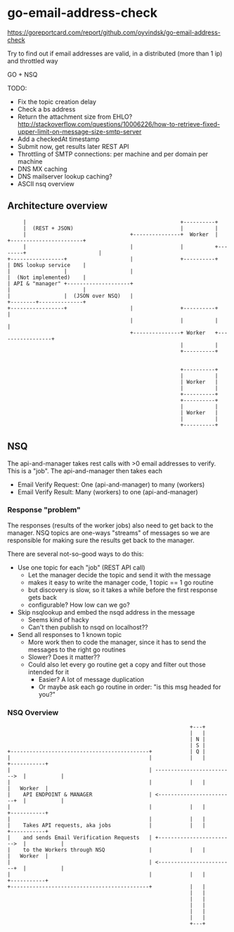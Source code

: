 # go-email-address-check

https://goreportcard.com/report/github.com/oyvindsk/go-email-address-check

Try to find out if email addresses are valid, in a distributed (more than 1 ip) and throttled way

GO + NSQ

TODO:
 - Fix the topic creation delay
 - Check a bs address
 - Return the attachment size from EHLO? http://stackoverflow.com/questions/10006226/how-to-retrieve-fixed-upper-limit-on-message-size-smtp-server
 - Add a checkedAt timestamp
 - Submit now, get results later REST API
 - Throttling of SMTP connections: per machine and per domain per machine
 - DNS MX caching
 - DNS mailserver lookup caching?
 - ASCII nsq overview


## Architecture overview

         |                                                 +----------+
         |  (REST + JSON)                                  |          |
         |                                 +---------------+  Worker  |        +-----------------------+
         |                                 |               |          +--------+                       |
    +-----------------+                    |               +----------+        | DNS lookup service    |
    |                 |                    |                                   |  (Not implemented)    |
    | API & "manager" +--------------------+                                   |                       |
    |                 |  (JSON over NSQ)   |                                   +--------+--------------+
    +-----------------+                    |               +----------+                 |
                                           |               |          |                 |
                                           +---------------+ Worker   +-----------------+
                                                           |          |
                                                           +----------+


                                                           +----------+
                                                           |          |
                                                           | Worker   |
                                                           |          |
                                                           +----------+
                                                           +----------+
                                                           |          |
                                                           | Worker   |
                                                           |          |
                                                           +----------+


## NSQ
The api-and-manager takes rest calls with >0 email addresses to verify. This is a "job".
The api-and-manager then takes each
 - Email Verify Request: One (api-and-manager) to many (workers)
 - Email Verify Result: Many (workers) to one (api-and-manager)

### Response "problem"
The responses (results of the worker jobs) also need to get back to the manager.
NSQ topics are one-ways "streams" of messages so we are responsible for making sure the results get back to the manager.

There are several not-so-good ways to do this:
- Use one topic for each "job" (REST API call)
    - Let the manager decide the topic and send it with the message
    - makes it easy to write the manager code, 1 topic == 1 go routine
    - but discovery is slow, so it takes a while before the first response gets back
    - configurable? How low can we go?
- Skip nsqlookup and embed the nsqd address in the message
    - Seems kind of hacky
    - Can't then publish to nsqd on localhost??
- Send all responses to 1 known topic
    - More work then to code the manager, since it has to send the messages to the right go routines
    - Slower? Does it matter??
    - Could also let every go routine get a copy and filter out those intended for it
        - Easier? A lot of message duplication
        - Or maybe ask each go routine in order: "is this msg headed for you?"



### NSQ Overview

                                                              +---+
                                                              |   |
                                                              | N |
                                                              | S |
    +--------------------------------------------+            | Q |
    |                                            |            |   |            +-----------+
    |                                            | ------------------------->  |           |
    |                                            |            |   |            |   Worker  |
    |    API ENDPOINT & MANAGER                  | <------------------------+  |           |
    |                                            |            |   |            +-----------+
    |                                            |            |   |
    |    Takes API requests, aka jobs            |            |   |            +-----------+
    |    and sends Email Verification Requests   | +------------------------>  |           |
    |    to the Workers through NSQ              |            |   |            |   Worker  |
    |                                            | <------------------------+  |           |
    |                                            |            |   |            +-----------+
    +--------------------------------------------+            |   |
                                                              |   |
                                                              |   |
                                                              |   |
                                                              |   |
                                                              |   |
                                                              +---+

